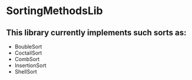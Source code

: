 # SortingMethodsLib

## This library currently implements such sorts as:
- BoubleSort
- CoctailSort
- CombSort
- InsertionSort
- ShellSort